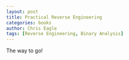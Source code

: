 ```yaml
---
layout: post
title: Practical Reverse Engineering
categories: books
author: Chris Eagle
tags: [Reverse Engineering, Binary Analysis]
---
```


The way to go!